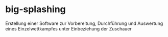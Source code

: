# big-splashing

Erstellung einer Software zur Vorbereitung, Durchführung und Auswertung eines Einzelwettkampfes unter Einbeziehung der Zuschauer
